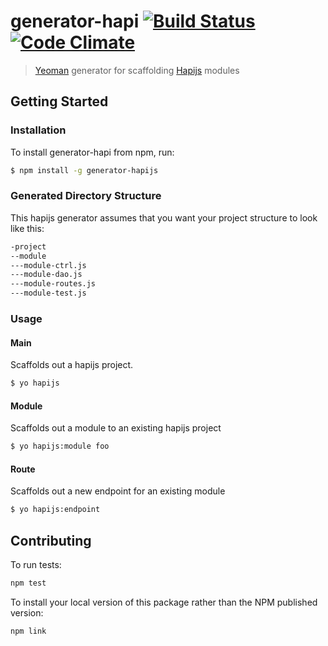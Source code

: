 # generator-hapi [![Build Status](https://secure.travis-ci.org/toymachiner62/generator-hapijs.png?branch=master)](https://travis-ci.org/toymachiner62/generator-hapijs) [![Code Climate](https://codeclimate.com/github/toymachiner62/generator-hapijs/badges/gpa.svg)](https://codeclimate.com/github/toymachiner62/generator-hapijs) 

> [Yeoman](http://yeoman.io) generator for scaffolding [Hapijs](http://hapijs.com) modules 


## Getting Started

### Installation

To install generator-hapi from npm, run:

```bash
$ npm install -g generator-hapijs
```

### Generated Directory Structure

This hapijs generator assumes that you want your project structure to look like this:

```bash
-project
--module
---module-ctrl.js
---module-dao.js
---module-routes.js
---module-test.js
```

### Usage

#### Main
Scaffolds out a hapijs project.

```bash
$ yo hapijs  
```

#### Module
Scaffolds out a module to an existing hapijs project

```bash
$ yo hapijs:module foo  
```

#### Route
Scaffolds out a new endpoint for an existing module

```bash
$ yo hapijs:endpoint  
```

## Contributing

To run tests:

```js
npm test
```

To install your local version of this package rather than the NPM published version:
```js
npm link
```
